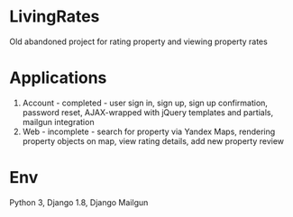 # LivingRates
Old abandoned project for rating property and viewing property rates

# Applications
1. Account - completed - user sign in, sign up, sign up confirmation, password reset, AJAX-wrapped with jQuery templates
and partials, mailgun integration
2. Web - incomplete - search for property via Yandex Maps, rendering property objects on map, view rating details, add
new property review

# Env
Python 3, Django 1.8, Django Mailgun
